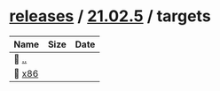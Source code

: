 ---
---

# [releases](/releases/) / [21.02.5](/releases/21.02.5/) / targets


| Name | Size | Date |
|:---|---:|---|
| 📁 [..](../) | | |
| 📁 [x86](x86) | | |

